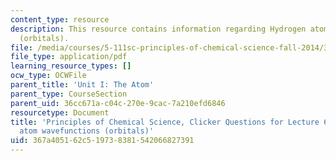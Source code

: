 ```yaml
---
content_type: resource
description: This resource contains information regarding Hydrogen atom wavefunctions
  (orbitals).
file: /media/courses/5-111sc-principles-of-chemical-science-fall-2014/367a405162c519738381542066827391_MIT5_111F14_Lec6Clkr.pdf
file_type: application/pdf
learning_resource_types: []
ocw_type: OCWFile
parent_title: 'Unit I: The Atom'
parent_type: CourseSection
parent_uid: 36cc671a-c04c-270e-9cac-7a210efd6846
resourcetype: Document
title: 'Principles of Chemical Science, Clicker Questions for Lecture 6: Hydrogen
  atom wavefunctions (orbitals)'
uid: 367a4051-62c5-1973-8381-542066827391
---
```

